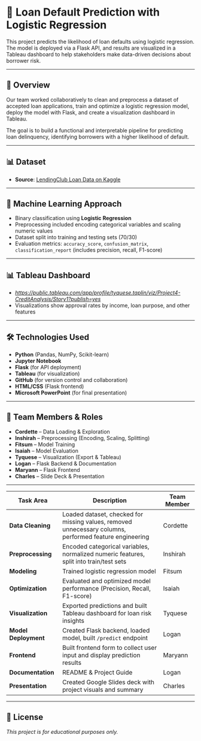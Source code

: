 # 🏦 Loan Default Prediction with Logistic Regression

This project predicts the likelihood of loan defaults using logistic regression. The model is deployed via a Flask API, and results are visualized in a Tableau dashboard to help stakeholders make data-driven decisions about borrower risk.

---

## 🚀 Overview
Our team worked collaboratively to clean and preprocess a dataset of accepted loan applications, train and optimize a logistic regression model, deploy the model with Flask, and create a visualization dashboard in Tableau. 

The goal is to build a functional and interpretable pipeline for predicting loan delinquency, identifying borrowers with a higher likelihood of default.

---

## 📊 Dataset
- **Source**: [LendingClub Loan Data on Kaggle](https://www.kaggle.com/datasets/wordsforthewise/lending-club)

---

## 🧪 Machine Learning Approach
- Binary classification using **Logistic Regression**
- Preprocessing included encoding categorical variables and scaling numeric values
- Dataset split into training and testing sets (70/30)
- Evaluation metrics: `accuracy_score`, `confusion_matrix`, `classification_report` (includes precision, recall, F1-score)

---

## 📊 Tableau Dashboard
- _https://public.tableau.com/app/profile/tyquese.taplin/viz/Project4-CreditAnalysis/Story1?publish=yes_
- Visualizations show approval rates by income, loan purpose, and other features

---

## 🛠️ Technologies Used
- **Python** (Pandas, NumPy, Scikit-learn)
- **Jupyter Notebook**
- **Flask** (for API deployment)
- **Tableau** (for visualization)
- **GitHub** (for version control and collaboration)
- **HTML/CSS** (Flask frontend)
- **Microsoft PowerPoint** (for final presentation)

---

## 👥 Team Members & Roles
- **Cordette** – Data Loading & Exploration
- **Inshirah** – Preprocessing (Encoding, Scaling, Splitting)
- **Fitsum** – Model Training
- **Isaiah** – Model Evaluation
- **Tyquese** – Visualization (Export & Tableau)
- **Logan** – Flask Backend & Documentation
- **Maryann** – Flask Frontend
- **Charles** – Slide Deck & Presentation

---

| Task Area         | Description                                                                 | Team Member |
|------------------|-----------------------------------------------------------------------------|-------------|
| **Data Cleaning** | Loaded dataset, checked for missing values, removed unnecessary columns, performed feature engineering | Cordette    |
| **Preprocessing** | Encoded categorical variables, normalized numeric features, split into train/test sets | Inshirah    |
| **Modeling**      | Trained logistic regression model                                            | Fitsum      |
| **Optimization**  | Evaluated and optimized model performance (Precision, Recall, F1-score)      | Isaiah      |
| **Visualization** | Exported predictions and built Tableau dashboard for loan risk insights      | Tyquese     |
| **Model Deployment** | Created Flask backend, loaded model, built `/predict` endpoint             | Logan       |
| **Frontend**      | Built frontend form to collect user input and display prediction results     | Maryann     |
| **Documentation** | README & Project Guide                                                      | Logan       |
| **Presentation**  | Created Google Slides deck with project visuals and summary                  | Charles     |

---

## 📄 License
_This project is for educational purposes only._
